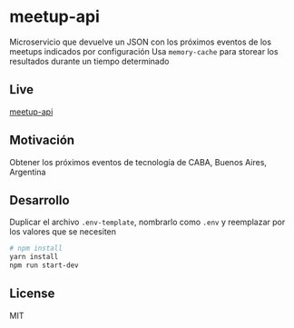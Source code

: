 # meetup-api

Microservicio que devuelve un JSON con los próximos eventos de los meetups indicados por configuración
Usa `memory-cache` para storear los resultados durante un tiempo determinado

## Live

[meetup-api](https://meetup-api.now.sh/)

## Motivación

Obtener los próximos eventos de tecnología de CABA, Buenos Aires, Argentina

## Desarrollo

Duplicar el archivo `.env-template`, nombrarlo como `.env` y reemplazar por los valores que se necesiten

```bash
# npm install
yarn install
npm run start-dev
```

## License

MIT
